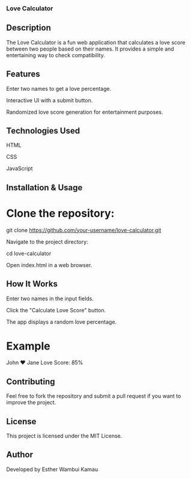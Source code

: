### Love Calculator

## Description

The Love Calculator is a fun web application that calculates a love score between two people based on their names. It provides a simple and entertaining way to check compatibility.

## Features

Enter two names to get a love percentage.

Interactive UI with a submit button.

Randomized love score generation for entertainment purposes.

## Technologies Used

HTML

CSS

JavaScript

## Installation & Usage

# Clone the repository:

git clone https://github.com/your-username/love-calculator.git

Navigate to the project directory:

cd love-calculator

Open index.html in a web browser.

## How It Works

Enter two names in the input fields.

Click the "Calculate Love Score" button.

The app displays a random love percentage.

# Example

John ❤️ Jane
Love Score: 85%

## Contributing

Feel free to fork the repository and submit a pull request if you want to improve the project.

## License

This project is licensed under the MIT License.

## Author

Developed by Esther Wambui Kamau
